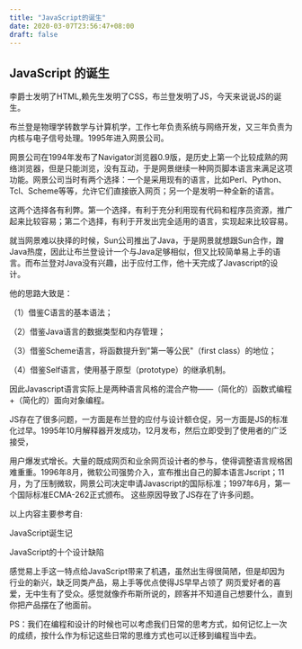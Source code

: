 ```yaml
---
title: "JavaScript的诞生"
date: 2020-03-07T23:56:47+08:00
draft: false
---
```

## JavaScript 的诞生

李爵士发明了HTML,赖先生发明了CSS，布兰登发明了JS，今天来说说JS的诞生。

布兰登是物理学转数学与计算机学，工作七年负责系统与网络开发，又三年负责为内核与电子信号处理。1995年进入网景公司。

网景公司在1994年发布了Navigator浏览器0.9版，是历史上第一个比较成熟的网络浏览器，但是只能浏览，没有互动，于是网景继续一种网页脚本语言来满足这项功能。网景公司当时有两个选择：一个是采用现有的语言，比如Perl、Python、Tcl、Scheme等等，允许它们直接嵌入网页；另一个是发明一种全新的语言。

这两个选择各有利弊。第一个选择，有利于充分利用现有代码和程序员资源，推广起来比较容易；第二个选择，有利于开发出完全适用的语言，实现起来比较容易。

就当网景难以抉择的时候，Sun公司推出了Java，于是网景就想跟Sun合作，蹭Java热度，因此让布兰登设计一个与Java足够相似，但又比较简单易上手的语言。而布兰登对Java没有兴趣，出于应付工作，他十天完成了Javascript的设计。

他的思路大致是：

（1）借鉴C语言的基本语法；

（2）借鉴Java语言的数据类型和内存管理；

（3）借鉴Scheme语言，将函数提升到"第一等公民"（first class）的地位；

（4）借鉴Self语言，使用基于原型（prototype）的继承机制。

因此Javascript语言实际上是两种语言风格的混合产物——（简化的）函数式编程+（简化的）面向对象编程。

JS存在了很多问题，一方面是布兰登的应付与设计额仓促，另一方面是JS的标准化过早。1995年10月解释器开发成功，12月发布，然后立即受到了使用者的广泛接受，

用户爆发式增长。大量的既成网页和业余网页设计者的参与，使得调整语言规格困难重重。1996年8月，微软公司强势介入，宣布推出自己的脚本语言Jscript；11月，为了压制微软，网景公司决定申请Javascript的国际标准；1997年6月，第一个国际标准ECMA-262正式颁布。
这些原因导致了JS存在了许多问题。

以上内容主要参考自:

<a herf="http://www.ruanyifeng.com/blog/2011/06/birth_of_javascript.html" title="JavaScript诞生记">JavaScript诞生记</a>

<a herf="http://www.ruanyifeng.com/blog/2011/06/10_design_defects_in_javascript.html" title="">JavaScript的十个设计缺陷</a>

感觉易上手这一特点给JavaScript带来了机遇，虽然出生得很简陋，但是却因为行业的新兴，缺乏同类产品，易上手等优点使得JS早早占领了
网页爱好者的喜爱，无中生有了受众。感觉就像乔布斯所说的，顾客并不知道自己想要什么，直到你把产品摆在了他面前。

PS：我们在编程和设计的时候也可以考虑我们日常的思考方式，如何记忆上一次的成绩，按什么作为标记这些日常的思维方式也可以迁移到编程当中去。